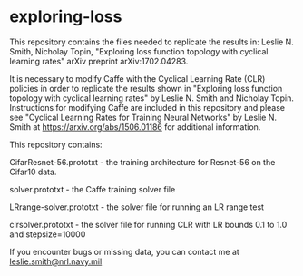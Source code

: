 # exploring-loss

This repository contains the files needed to replicate the results in:
Leslie N. Smith, Nicholay Topin, "Exploring loss function topology with cyclical learning rates" arXiv preprint arXiv:1702.04283.

It is necessary to modify Caffe with the Cyclical Learning Rate (CLR) policies in order to replicate the results shown in "Exploring loss function topology with cyclical learning rates" by Leslie N. Smith and Nicholay Topin.  Instructions for modifying Caffe are included in this repository and please see "Cyclical Learning Rates for Training Neural Networks" by Leslie N. Smith at https://arxiv.org/abs/1506.01186 for additional information.

This repository contains:

CifarResnet-56.prototxt - the training architecture for Resnet-56 on the Cifar10 data.

solver.prototxt - the Caffe training solver file

LRrange-solver.prototxt - the solver file for running an LR range test

clrsolver.prototxt - the solver file for running CLR with LR bounds 0.1 to 1.0 and stepsize=10000


If you encounter bugs or missing data, you can contact me at leslie.smith@nrl.navy.mil

